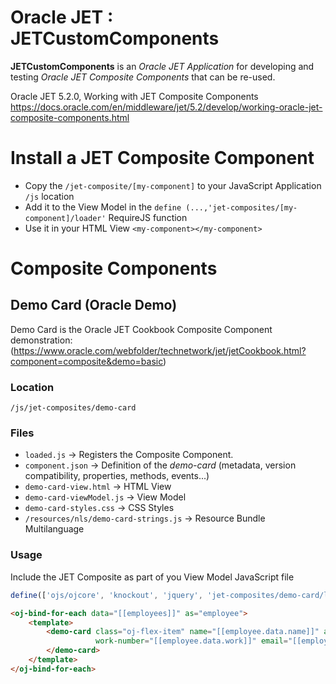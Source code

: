 
# Oracle JET : JETCustomComponents

**JETCustomComponents** is an *Oracle JET Application* for developing and testing *Oracle JET Composite Components* that can be re-used.

Oracle JET 5.2.0, Working with JET Composite Components
https://docs.oracle.com/en/middleware/jet/5.2/develop/working-oracle-jet-composite-components.html

# Install a JET Composite Component
- Copy the ```/jet-composite/[my-component]``` to your JavaScript Application ```/js``` location
- Add it to the View Model in the ```define (...,'jet-composites/[my-component]/loader'``` RequireJS function
- Use it in your HTML View ```<my-component></my-component>```

# Composite Components

## Demo Card (Oracle Demo)

Demo Card is the Oracle JET Cookbook Composite Component demonstration: (https://www.oracle.com/webfolder/technetwork/jet/jetCookbook.html?component=composite&demo=basic)

### Location
```
/js/jet-composites/demo-card
```
### Files
- ```loaded.js```  -> Registers the Composite Component.
- ```component.json``` -> Definition of the *demo-card* (metadata, version compatibility, properties, methods, events...)
- ```demo-card-view.html``` -> HTML View
- ```demo-card-viewModel.js``` -> View Model
- ```demo-card-styles.css``` -> CSS Styles
- ```/resources/nls/demo-card-strings.js``` -> Resource Bundle Multilanguage

### Usage
Include the JET Composite as part of you View Model JavaScript file
```js
define(['ojs/ojcore', 'knockout', 'jquery', 'jet-composites/demo-card/loader'],
```
```html
<oj-bind-for-each data="[[employees]]" as="employee">
    <template>
        <demo-card class="oj-flex-item" name="[[employee.data.name]]" avatar="[[employee.data.avatar]]" work-title="[[employee.data.title]]"
                   work-number="[[employee.data.work]]" email="[[employee.data.email]]">
        </demo-card>
    </template>
</oj-bind-for-each>
```
